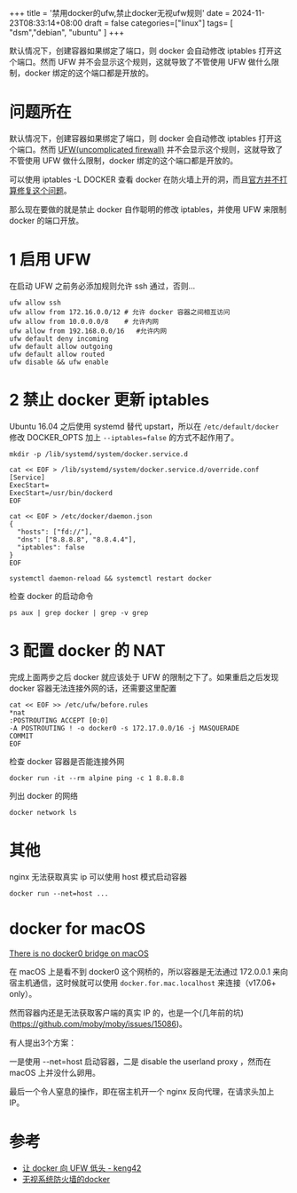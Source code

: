 +++
title = '禁用docker的ufw,禁止docker无视ufw规则'
date = 2024-11-23T08:33:14+08:00 
draft = false
categories=["linux"]
tags= [ "dsm","debian", "ubuntu" ]
+++


默认情况下，创建容器如果绑定了端口，则 docker 会自动修改 iptables 打开这个端口。然而 UFW 并不会显示这个规则，这就导致了不管使用 UFW 做什么限制，docker 绑定的这个端口都是开放的。
# 问题所在

默认情况下，创建容器如果绑定了端口，则 docker 会自动修改 iptables 打开这个端口。然而 [UFW(uncomplicated firewall)](https://linux.cn/article-8087-1.html) 并不会显示这个规则，这就导致了不管使用 UFW 做什么限制，docker 绑定的这个端口都是开放的。

可以使用 iptables -L DOCKER 查看 docker 在防火墙上开的洞，而且[官方并不打算修复这个问题](https://github.com/moby/moby/issues/4737)。

那么现在要做的就是禁止 docker 自作聪明的修改 iptables，并使用 UFW 来限制 docker 的端口开放。
# 1 启用 UFW

在启动 UFW 之前务必添加规则允许 ssh 通过，否则...

```shell
ufw allow ssh
ufw allow from 172.16.0.0/12 # 允许 docker 容器之间相互访问
ufw allow from 10.0.0.0/8	 # 允许内网
ufw allow from 192.168.0.0/16	#允许内网
ufw default deny incoming
ufw default allow outgoing
ufw default allow routed
ufw disable && ufw enable
```

# 2 禁止 docker 更新 iptables
Ubuntu 16.04 之后使用 systemd 替代 upstart，所以在 `/etc/default/docker` 修改 DOCKER_OPTS 加上 `--iptables=false` 的方式不起作用了。

```shell
mkdir -p /lib/systemd/system/docker.service.d

cat << EOF > /lib/systemd/system/docker.service.d/override.conf
[Service]
ExecStart=
ExecStart=/usr/bin/dockerd
EOF

cat << EOF > /etc/docker/daemon.json
{
  "hosts": ["fd://"],
  "dns": ["8.8.8.8", "8.8.4.4"],
  "iptables": false
}
EOF

systemctl daemon-reload && systemctl restart docker
```

检查 docker 的启动命令

```shell
ps aux | grep docker | grep -v grep
```

# 3 配置 docker 的 NAT
完成上面两步之后 docker 就应该处于 UFW 的限制之下了。如果重启之后发现 docker 容器无法连接外网的话，还需要这里配置

```shell
cat << EOF >> /etc/ufw/before.rules
*nat
:POSTROUTING ACCEPT [0:0]
-A POSTROUTING ! -o docker0 -s 172.17.0.0/16 -j MASQUERADE
COMMIT
EOF
```


检查 docker 容器是否能连接外网

```shell
docker run -it --rm alpine ping -c 1 8.8.8.8
```

列出 docker 的网络

```shell
docker network ls

```

# 其他

nginx 无法获取真实 ip
可以使用 host 模式启动容器

```shell
docker run --net=host ...
```



# docker for macOS


[There is no docker0 bridge on macOS](https://docs.docker.com/desktop/features/networking/#there-is-no-docker0-bridge-on-macos)

在 macOS 上是看不到 docker0 这个网桥的，所以容器是无法通过 172.0.0.1 来向宿主机通信，这时候就可以使用 `docker.for.mac.localhost` 来连接（v17.06+ only）。

然而容器内还是无法获取客户端的真实 IP 的，也是一个(几年前的坑)(https://github.com/moby/moby/issues/15086)。

有人提出3个方案：

一是使用 --net=host 启动容器，二是 disable the userland proxy ，然而在 macOS 上并没什么卵用。

最后一个令人窒息的操作，即在宿主机开一个 nginx 反向代理，在请求头加上 IP。

# 参考

* [让 docker 向 UFW 低头 - keng42 ](https://keng42.com/blog/article/docker-ufw/)
* [无视系统防火墙的docker](https://www.binss.me/blog/docker-pass-through-system-firewall/)
